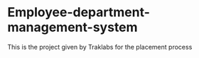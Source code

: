 # Employee-department-management-system
This is the project given by Traklabs for the placement process

